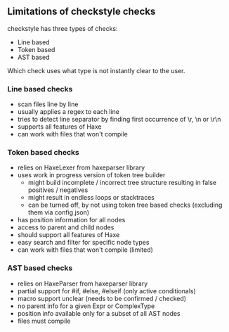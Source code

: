 ## Limitations of checkstyle checks

checkstyle has three types of checks:

- Line based
- Token based
- AST based

Which check uses what type is not instantly clear to the user.

### Line based checks

* scan files line by line
* usually applies a regex to each line
* tries to detect line separator by finding first occurrence of \r, \n or \r\n
* supports all features of Haxe
* can work with files that won't compile

### Token based checks

* relies on HaxeLexer from haxeparser library
* uses work in progress version of token tree builder
  - might build incomplete / incorrect tree structure resulting in false positives / negatives
  - might result in endless loops or stacktraces
  - can be turned off, by not using token tree based checks (excluding them via config.json)
* has position information for all nodes
* access to parent and child nodes
* should support all features of Haxe
* easy search and filter for specific node types
* can work with files that won't compile (limited)

### AST based checks

* relies on HaxeParser from haxeparser library
* partial support for #if, #else, #elseif (only active conditionals)
* macro support unclear (needs to be confirmed / checked)
* no parent info for a given Expr or ComplexType
* position info available only for a subset of all AST nodes
* files must compile